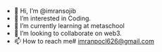- 👋 Hi, I’m @imransojib
- 👀 I’m interested in Coding.
- 🌱 I’m currently learning at metaschool
- 💞️ I’m looking to collaborate on web3.
- 📫 How to reach me# imranpocl626@gmail.com

<!---
imransojib/imransojib is a ✨ special ✨ repository because its `README.md` (this file) appears on your GitHub profile.
You can click the Preview link to take a look at your changes.
--->

